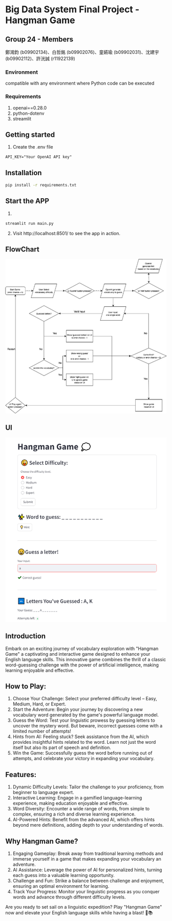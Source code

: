# Big Data System Final Project - Hangman Game
## Group 24 - Members
鄭鴻鈞 (b09902134)、白哲銘 (b09902076)、童嬿瑜 (b09902031)、沈建宇
(b09902112)、許洸誠 (r11922139)

### Environment
compatible with any environment where Python code can be executed

### Requirements
1. openai==0.28.0
2. python-dotenv
3. streamlit

## Getting started
1. Create the .env file
``` 
API_KEY="Your OpenAI API key" 
```
## Installation

```bash
pip install -r requirements.txt
```

## Start the APP
1. 
```bash
streamlit run main.py
```
2. Visit http://localhost:8501/ to see the app in action. 

## FlowChart
![image](https://github.com/YenYu-Tung/BDS_final_project/blob/main/images/flowChart.jpg)

## UI
![image](https://github.com/YenYu-Tung/BDS_final_project/blob/main/images/UI.png)

## Introduction
Embark on an exciting journey of vocabulary exploration with "Hangman Game" a captivating and interactive game designed to enhance your English language skills. This innovative game combines the thrill of a classic word-guessing challenge with the power of artificial intelligence, making learning enjoyable and effective. 

## How to Play:
1. Choose Your Challenge: Select your preferred difficulty level – Easy, Medium, Hard, or Expert.
2. Start the Adventure: Begin your journey by discovering a new vocabulary word generated by the game's powerful language model.
3. Guess the Word: Test your linguistic prowess by guessing letters to uncover the mystery word. But beware, incorrect guesses come with a limited number of attempts!
4. Hints from AI: Feeling stuck? Seek assistance from the AI, which provides insightful hints related to the word. Learn not just the word itself but also its part of speech and definition.
5. Win the Game: Successfully guess the word before running out of attempts, and celebrate your victory in expanding your vocabulary.

## Features:
1. Dynamic Difficulty Levels: Tailor the challenge to your proficiency, from beginner to language expert.
2. Interactive Learning: Engage in a gamified language-learning experience, making education enjoyable and effective.
3. Word Diversity: Encounter a wide range of words, from simple to complex, ensuring a rich and diverse learning experience.
4. AI-Powered Hints: Benefit from the advanced AI, which offers hints beyond mere definitions, adding depth to your understanding of words.

## Why Hangman Game?
1. Engaging Gameplay: Break away from traditional learning methods and immerse yourself in a game that makes expanding your vocabulary an adventure.
2. AI Assistance: Leverage the power of AI for personalized hints, turning each guess into a valuable learning opportunity.
3. Challenge and Fun: Strike a balance between challenge and enjoyment, ensuring an optimal environment for learning.
4. Track Your Progress: Monitor your linguistic progress as you conquer words and advance through different difficulty levels.

Are you ready to set sail on a linguistic expedition? Play "Hangman Game" now and elevate your English language skills while having a blast! 🚀📚